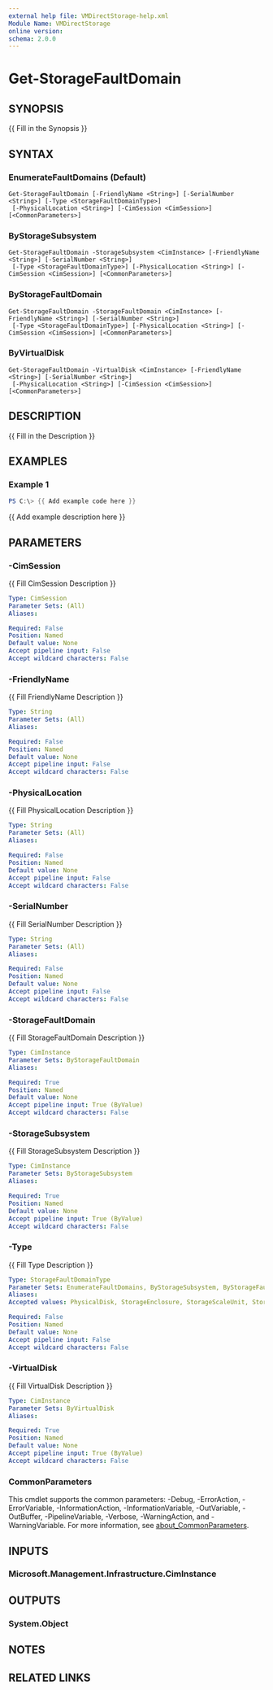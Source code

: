 ```yaml
---
external help file: VMDirectStorage-help.xml
Module Name: VMDirectStorage
online version:
schema: 2.0.0
---
```


# Get-StorageFaultDomain

## SYNOPSIS
{{ Fill in the Synopsis }}

## SYNTAX

### EnumerateFaultDomains (Default)
```
Get-StorageFaultDomain [-FriendlyName <String>] [-SerialNumber <String>] [-Type <StorageFaultDomainType>]
 [-PhysicalLocation <String>] [-CimSession <CimSession>] [<CommonParameters>]
```

### ByStorageSubsystem
```
Get-StorageFaultDomain -StorageSubsystem <CimInstance> [-FriendlyName <String>] [-SerialNumber <String>]
 [-Type <StorageFaultDomainType>] [-PhysicalLocation <String>] [-CimSession <CimSession>] [<CommonParameters>]
```

### ByStorageFaultDomain
```
Get-StorageFaultDomain -StorageFaultDomain <CimInstance> [-FriendlyName <String>] [-SerialNumber <String>]
 [-Type <StorageFaultDomainType>] [-PhysicalLocation <String>] [-CimSession <CimSession>] [<CommonParameters>]
```

### ByVirtualDisk
```
Get-StorageFaultDomain -VirtualDisk <CimInstance> [-FriendlyName <String>] [-SerialNumber <String>]
 [-PhysicalLocation <String>] [-CimSession <CimSession>] [<CommonParameters>]
```

## DESCRIPTION
{{ Fill in the Description }}

## EXAMPLES

### Example 1
```powershell
PS C:\> {{ Add example code here }}
```

{{ Add example description here }}

## PARAMETERS

### -CimSession
{{ Fill CimSession Description }}

```yaml
Type: CimSession
Parameter Sets: (All)
Aliases:

Required: False
Position: Named
Default value: None
Accept pipeline input: False
Accept wildcard characters: False
```

### -FriendlyName
{{ Fill FriendlyName Description }}

```yaml
Type: String
Parameter Sets: (All)
Aliases:

Required: False
Position: Named
Default value: None
Accept pipeline input: False
Accept wildcard characters: False
```

### -PhysicalLocation
{{ Fill PhysicalLocation Description }}

```yaml
Type: String
Parameter Sets: (All)
Aliases:

Required: False
Position: Named
Default value: None
Accept pipeline input: False
Accept wildcard characters: False
```

### -SerialNumber
{{ Fill SerialNumber Description }}

```yaml
Type: String
Parameter Sets: (All)
Aliases:

Required: False
Position: Named
Default value: None
Accept pipeline input: False
Accept wildcard characters: False
```

### -StorageFaultDomain
{{ Fill StorageFaultDomain Description }}

```yaml
Type: CimInstance
Parameter Sets: ByStorageFaultDomain
Aliases:

Required: True
Position: Named
Default value: None
Accept pipeline input: True (ByValue)
Accept wildcard characters: False
```

### -StorageSubsystem
{{ Fill StorageSubsystem Description }}

```yaml
Type: CimInstance
Parameter Sets: ByStorageSubsystem
Aliases:

Required: True
Position: Named
Default value: None
Accept pipeline input: True (ByValue)
Accept wildcard characters: False
```

### -Type
{{ Fill Type Description }}

```yaml
Type: StorageFaultDomainType
Parameter Sets: EnumerateFaultDomains, ByStorageSubsystem, ByStorageFaultDomain
Aliases:
Accepted values: PhysicalDisk, StorageEnclosure, StorageScaleUnit, StorageChassis, StorageRack, StorageSite

Required: False
Position: Named
Default value: None
Accept pipeline input: False
Accept wildcard characters: False
```

### -VirtualDisk
{{ Fill VirtualDisk Description }}

```yaml
Type: CimInstance
Parameter Sets: ByVirtualDisk
Aliases:

Required: True
Position: Named
Default value: None
Accept pipeline input: True (ByValue)
Accept wildcard characters: False
```

### CommonParameters
This cmdlet supports the common parameters: -Debug, -ErrorAction, -ErrorVariable, -InformationAction, -InformationVariable, -OutVariable, -OutBuffer, -PipelineVariable, -Verbose, -WarningAction, and -WarningVariable. For more information, see [about_CommonParameters](http://go.microsoft.com/fwlink/?LinkID=113216).

## INPUTS

### Microsoft.Management.Infrastructure.CimInstance

## OUTPUTS

### System.Object
## NOTES

## RELATED LINKS
